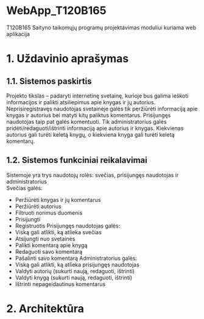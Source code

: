 # WebApp_T120B165
T120B165 Saityno taikomųjų programų projektavimas moduliui kuriama web aplikacija

# 1. Uždavinio aprašymas
## 1.1. Sistemos paskirtis
Projekto tikslas – padaryti internetinę svetainę, kurioje bus galima ieškoti informacijos ir palikti atsiliepimus apie knygas ir jų autorius.
Neprisiregistravęs naudotojas svetainėje galės tik peržiūrėti informaciją apie knygas ir autorius bei matyti kitų paliktus komentarus. Prisijungęs naudotojas taip pat galės komentuoti. Tik administratorius galės pridėti/redaguoti/ištrinti informaciją apie autorius ir knygas. Kiekvienas autorius gali turėti keletą knygų, o kiekviena knyga gali turėti keletą komentarų.

## 1.2. Sistemos funkciniai reikalavimai
Sistemoje yra trys naudotojų rolės: svečias, prisijungęs naudotojas ir administratorius\
Svečias galės:
* Peržiūrėti knygas ir jų komentarus
* Peržiūrėti autorius
* Filtruoti norimus duomenis
* Prisijungti
* Registruotis
Prisijungęs naudotojas galės:
* Viską gali atlikti, ką atlieka svečias
* Atsijungti nuo svetainės
* Palikti komentarą apie knygą
* Redaguoti savo komentarą
* Pašalinti savo komentarą
Administratorius galės:
* Viską gali atlikti, ką atlieka prisijungęs naudotojas
* Valdyti autorių (sukurti naują, redaguoti, ištrinti)
* Valdyti knygą (sukurti naują, redaguoti, ištrinti)
* Ištrinti nepageidautinus komentarus

# 2. Architektūra
